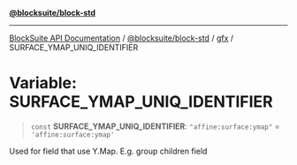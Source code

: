 [**@blocksuite/block-std**](../../../../@blocksuite/block-std/README.md)

***

[BlockSuite API Documentation](../../../../README.md) / [@blocksuite/block-std](../../README.md) / [gfx](../README.md) / SURFACE\_YMAP\_UNIQ\_IDENTIFIER

# Variable: SURFACE\_YMAP\_UNIQ\_IDENTIFIER

> `const` **SURFACE\_YMAP\_UNIQ\_IDENTIFIER**: `"affine:surface:ymap"` = `'affine:surface:ymap'`

Used for field that use Y.Map. E.g. group children field
